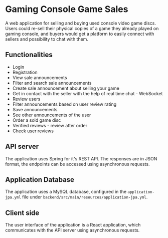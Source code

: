 # Gaming Console Game Sales

A web application for selling and buying used console video game discs. 
Users could re-sell their physical copies of a game they already played on gaming console, 
and buyers would get a platform to easily connect with sellers and possibility to chat with them.



## Functionalities 

- Login
- Registration
- View sale announcements
- Filter and search sale announcements
- Create sale announcement about selling your game
- Get in contact with the seller with the help of real time chat - WebSocket
- Review users
- Filter announcements based on user review rating
- Save announcements
- See other announcements of the user
- Order a sold game disc
- Verified reviews - review after order
- Check user reviews

## API server

The application uses Spring for it's REST API. 
The responses are in JSON format, the endpoints can be accessed using asynchronous requests.

## Application Database

The application uses a MySQL database, configured in the `application-jpa.yml` file under 
`backend/src/main/resources/application-jpa.yml`.

## Client side

The user interface of the application is a React application, which communicates
with the API server using asynchronous requests.